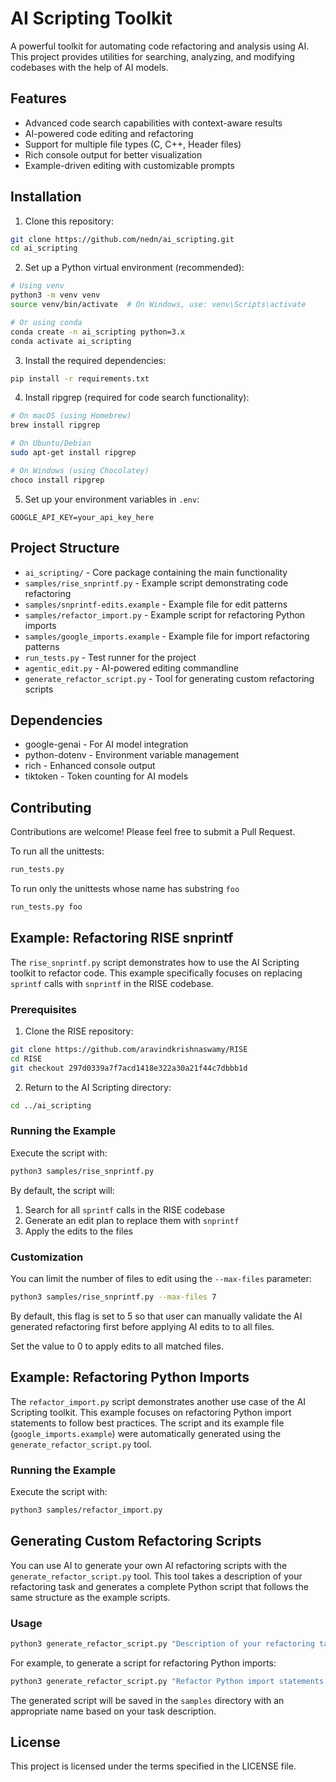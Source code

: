 # AI Scripting Toolkit

A powerful toolkit for automating code refactoring and analysis using AI. This project provides utilities for searching, analyzing, and modifying codebases with the help of AI models.

## Features

- Advanced code search capabilities with context-aware results
- AI-powered code editing and refactoring
- Support for multiple file types (C, C++, Header files)
- Rich console output for better visualization
- Example-driven editing with customizable prompts

## Installation

1. Clone this repository:
```bash
git clone https://github.com/nedn/ai_scripting.git
cd ai_scripting
```

2. Set up a Python virtual environment (recommended):
```bash
# Using venv
python3 -m venv venv
source venv/bin/activate  # On Windows, use: venv\Scripts\activate

# Or using conda
conda create -n ai_scripting python=3.x
conda activate ai_scripting
```

3. Install the required dependencies:
```bash
pip install -r requirements.txt
```

4. Install ripgrep (required for code search functionality):
```bash
# On macOS (using Homebrew)
brew install ripgrep

# On Ubuntu/Debian
sudo apt-get install ripgrep

# On Windows (using Chocolatey)
choco install ripgrep
```

5. Set up your environment variables in `.env`:
```
GOOGLE_API_KEY=your_api_key_here
```

## Project Structure

- `ai_scripting/` - Core package containing the main functionality
- `samples/rise_snprintf.py` - Example script demonstrating code refactoring
- `samples/snprintf-edits.example` - Example file for edit patterns
- `samples/refactor_import.py` - Example script for refactoring Python imports
- `samples/google_imports.example` - Example file for import refactoring patterns
- `run_tests.py` - Test runner for the project
- `agentic_edit.py` - AI-powered editing commandline
- `generate_refactor_script.py` - Tool for generating custom refactoring scripts

## Dependencies

- google-genai - For AI model integration
- python-dotenv - Environment variable management
- rich - Enhanced console output
- tiktoken - Token counting for AI models

## Contributing

Contributions are welcome! Please feel free to submit a Pull Request.

To run all the unittests:
```bash
run_tests.py
```

To run only the unittests whose name has substring `foo`

```bash
run_tests.py foo
```

## Example: Refactoring RISE snprintf

The `rise_snprintf.py` script demonstrates how to use the AI Scripting toolkit to refactor code. This example specifically focuses on replacing `sprintf` calls with `snprintf` in the RISE codebase.

### Prerequisites

1. Clone the RISE repository:
```bash
git clone https://github.com/aravindkrishnaswamy/RISE
cd RISE
git checkout 297d0339a7f7acd1418e322a30a21f44c7dbbb1d
```

2. Return to the AI Scripting directory:
```bash
cd ../ai_scripting
```

### Running the Example

Execute the script with:
```bash
python3 samples/rise_snprintf.py
```

By default, the script will:
1. Search for all `sprintf` calls in the RISE codebase
2. Generate an edit plan to replace them with `snprintf`
3. Apply the edits to the files

### Customization

You can limit the number of files to edit using the `--max-files` parameter:
```bash
python3 samples/rise_snprintf.py --max-files 7
```

By default, this flag is set to 5 so that user can manually validate the AI
generated refactoring first before applying AI edits to to all files.

Set the value to 0 to apply edits to all matched files.

## Example: Refactoring Python Imports

The `refactor_import.py` script demonstrates another use case of the AI Scripting toolkit. This example focuses on refactoring Python import statements to follow best practices. The script and its example file (`google_imports.example`) were automatically generated using the `generate_refactor_script.py` tool.

### Running the Example

Execute the script with:
```bash
python3 samples/refactor_import.py
```

## Generating Custom Refactoring Scripts

You can use AI to generate your own AI refactoring scripts with the `generate_refactor_script.py` tool. This tool takes a description of your refactoring task and generates a complete Python script that follows the same structure as the example scripts.

### Usage

```bash
python3 generate_refactor_script.py "Description of your refactoring task"
```

For example, to generate a script for refactoring Python imports:
```bash
python3 generate_refactor_script.py "Refactor Python import statements to follow best practices"
```

The generated script will be saved in the `samples` directory with an appropriate name based on your task description.


## License

This project is licensed under the terms specified in the LICENSE file.
